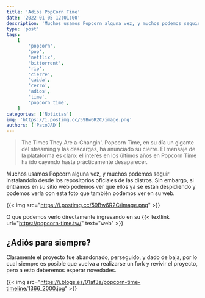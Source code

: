 ```yaml
---
title: 'Adiós PopCorn Time'
date: '2022-01-05 12:01:00'
description: 'Muchos usamos Popcorn alguna vez, y muchos podemos seguir instalandolo desde los repositorios oficiales de las distros.'
type: 'post'
tags:
    [
        'popcorn',
        'pop',
        'netflix',
        'bittorrent',
        'rip',
        'cierre',
        'caida',
        'cerro',
        'adios',
        'time',
        'popcorn time',
    ]
categories: ['Noticias']
img: 'https://i.postimg.cc/59Bw6R2C/image.png'
authors: ['PatoJAD']
---
```


> The Times They Are a-Changin'. Popcorn Time, en su día un gigante del streaming y las descargas, ha anunciado su cierre. El mensaje de la plataforma es claro: el interés en los últimos años en Popcorn Time ha ido cayendo hasta prácticamente desaparecer.

Muchos usamos Popcorn alguna vez, y muchos podemos seguir instalandolo desde los repositorios oficiales de las distros. Sin embargo, si entramos en su sitio web podemos ver que ellos ya se están despidiendo y podemos verla con esta foto que también podemos ver en su web.

{{< img src="https://i.postimg.cc/59Bw6R2C/image.png" >}}

O que podemos verlo directamente ingresando en su {{< textlink url="https://popcorn-time.tw/" text="web" >}}

## ¿Adiós para siempre?

Claramente el proyecto fue abandonado, perseguido, y dado de baja, por lo cual siempre es posible que vuelva a realizarse un fork y revivir el proyecto, pero a esto deberemos esperar novedades.

{{< img src="https://i.blogs.es/01af3a/popcorn-time-timeline/1366_2000.jpg" >}}
